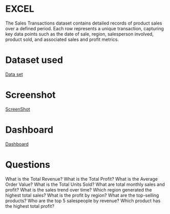 # EXCEL
 The Sales Transactions dataset contains detailed records of product sales over a defined period. Each row represents a unique transaction, capturing key data points such as the date of sale, region, salesperson involved, product sold, and associated sales and profit metrics.
# Dataset used
<a href="https://github.com/Siddaling1/EXCEL/blob/main/Sales_Dataset.xlsx">Data set</a>
# Screenshot
<a href="https://github.com/Siddaling1/EXCEL/blob/main/Screenshot%20of%20Sales%20Dashboard.png">ScreenShot</a>
# Dashboard
<a href ="https://github.com/Siddaling1/EXCEL/blob/main/Screenshot%20of%20Sales%20Dashboard1.png">Dashboard</a>
# Questions 
What is the Total Revenue?
What is the Total Profit?
What is the Average Order Value?
What is the Total Units Sold?
What are total monthly sales and profit?
What is the sales trend over time?
Which region generated the highest total sales?
What is the profit by region?
What are the top-selling products?
Who are the top 5 salespeople by revenue?
Which product has the highest total profit?
